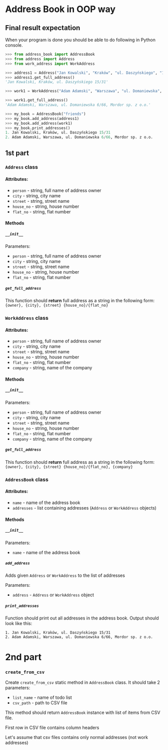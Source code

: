 # Address Book in OOP way

## Final result expectation

When your program is done you should be able to do following in Python console.

```python
>>> from address_book import AddressBook
>>> from address import Address
>>> from work_address import WorkAddress

>>> address1 = Address("Jan Kowalski", "Kraków", "ul. Daszyńskiego", "15", "31")
>>> address1.get_full_address()
'Jan Kowalski, Kraków, ul. Daszyńskiego 15/31'

>>> work1 = WorkAddress("Adam Adamski", "Warszawa", "ul. Domaniewska", "6", "66", "Mordor sp. z o.o.")

>>> work1.get_full_address()
'Adam Adamski, Warszawa, ul. Domaniewska 6/66, Mordor sp. z o.o.'

>>> my_book = AddressBook("friends")
>>> my_book.add_address(address1)
>>> my_book.add_address(work1)
>>> my_book.print_addresses()
1. Jan Kowalski, Kraków, ul. Daszyńskiego 15/31
2. Adam Adamski, Warszawa, ul. Domaniewska 6/66, Mordor sp. z o.o.
```

## 1st part

### `Address` class

#### Attributes:

* `person` - string, full name of address owner
* `city` - string, city name
* `street` - string, street name
* `house_no` - string, house number
* `flat_no` - string, flat number

#### Methods

##### `__init__`

Parameters:
* `person` - string, full name of address owner
* `city` - string, city name
* `street` - string, street name
* `house_no` - string, house number
* `flat_no` - string, flat number

##### `get_full_address`

This function should __return__ full address as a string in the following form:
`{owner}, {city}, {street} {house_no}/{flat_no}`

### `WorkAddress` class

#### Attributes:

* `person` - string, full name of address owner
* `city` - string, city name
* `street` - string, street name
* `house_no` - string, house number
* `flat_no` - string, flat number
* `company` - string, name of the company

#### Methods

##### `__init__`

Parameters:
* `person` - string, full name of address owner
* `city` - string, city name
* `street` - string, street name
* `house_no` - string, house number
* `flat_no` - string, flat number
* `company` - string, name of the company

##### `get_full_address`

This function should __return__ full address as a string in the following form:
`{owner}, {city}, {street} {house_no}/{flat_no}, {company}`

### `AddressBook` class

#### Attributes:

* `name` - name of the address book
* `addresses` - list containing addresses (`Address` or `WorkAddress` objects)

#### Methods

##### `__init__`

Parameters:
* `name` - name of the address book

##### `add_address`
Adds given `Address` or `WorkAddress` to the list of addresses

Parameters:
* `address` - `Address` or `WorkAddress` object

##### `print_addresses`

Function should print out all addresses in the address book. Output should look like this:
```
1. Jan Kowalski, Kraków, ul. Daszyńskiego 15/31
2. Adam Adamski, Warszawa, ul. Domaniewska 6/66, Mordor sp. z o.o.
```

# 2nd part
### `create_from_csv`

Create `create_from_csv` static method in `AddressBook` class. It should take
2 parameters:

* `list_name` - name of todo list
* `csv_path` - path to CSV file

This method should return `AddressBook` instance with list of items from
CSV file.

First row in CSV file contains column headers

Let's assume that csv files contains only normal addresses (not work addresses)
